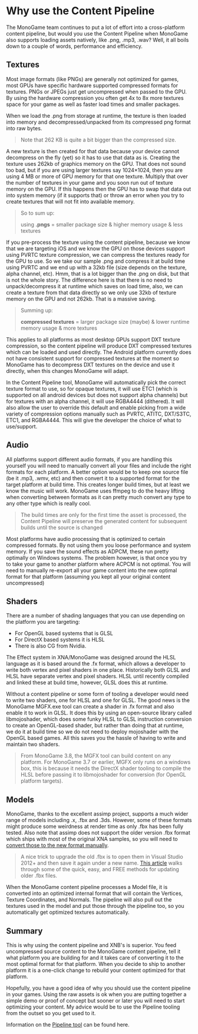 # Why use the Content Pipeline

The MonoGame team continues to put a lot of effort into a cross-platform content pipeline, but would you use the Content Pipeline when MonoGame also supports loading assets natively, like .png, .mp3, .wav? Well, it all boils down to a couple of words, performance and efficiency.

## Textures

Most image formats (like PNGs) are generally not optimized for games, most GPUs have specific hardware supported compressed formats for textures. PNGs or JPEGs just get uncompressed when passed to the GPU. By using the hardware compression you often get 4x to 8x more textures space for your game as well as faster load times and smaller packages.

When we load the .png from storage at runtime, the texture is then loaded into memory and decompressed/unpacked from its compressed png format into raw bytes.

> Note that 262 KB  is quite a bit bigger than the compressed size.

A new texture is then created for that data because your device cannot decompress on the fly (yet) so it has to use that data as is. Creating the texture uses 262kb of graphics memory on the GPU. That does not sound too bad, but if you are using larger textures say 1024×1024, then you are using 4 MB or more of GPU memory for that one texture. Multiply that over the number of textures in your game and you soon run out of texture memory on the GPU. If this happens then the GPU has to swap that data out into system memory (if it supports that) or throw an error when you try to create textures that will not fit into available memory.

> So to sum up:
>
> using **.pngs** = smaller package size & higher memory usage & less textures

If you pre-process the texture using the content pipeline, because we know that we are targeting iOS and we know the GPU on those devices support using PVRTC texture compression, we can compress the textures ready for the GPU to use. So we take our sample .png and compress it at build time using PVRTC and we end up with a 32kb file (size depends on the texture, alpha channel, etc). Hmm, that is a lot bigger than the .png on disk, but that is not the whole story. The difference here is that there is no need to unpack/decompress it at runtime which saves on load time, also, we can create a texture from that data directly so we only use 32kb of texture memory on the GPU and not 262kb. That is a massive saving.

> Summing up:
>
> **compressed textures** = larger package size (maybe) & lower runtime memory usage & more textures

This applies to all platforms as most desktop GPUs support DXT texture compression, so the content pipeline will produce DXT compressed textures which can be loaded and used directly. The Android platform currently does not have consistent support for compressed textures at the moment so MonoGame has to decompress DXT textures on the device and use it directly, when this changes MonoGame will adapt.

In the Content Pipeline tool, MonoGame will automatically pick the correct texture format to use, so for opaque textures, it will use ETC1 (which is supported on all android devices but does not support alpha channels) but for textures with an alpha channel, it will use RGBA4444 (dithered). It will also allow the user to override this default and enable picking from a wide variety of compression options manually such as PVRTC, ATITC, DXT/S3TC, ETC1, and RGBA4444. This will give the developer the choice of what to use/support.

## Audio

All platforms support different audio formats, if you are handling this yourself you will need to manually convert all your files and include the right formats for each platform. A better option would be to keep one source file (be it .mp3, .wmv, etc) and then convert it to a supported format for the target platform at build time. This creates longer build times, but at least we know the music will work. MonoGame uses ffmpeg to do the heavy lifting when converting between formats as it can pretty much convert any type to any other type which is really cool.

> The build times are only for the first time the asset is processed, the Content Pipeline will preserve the generated content for subsequent builds until the source is changed

Most platforms have audio processing that is optimized to certain compressed formats. By not using them you loose performance and system memory.  If you save the sound effects as ADPCM, these run pretty optimally on Windows systems. The problem however, is that once you try to take your game to another platform where ACPCM is not optimal. You will need to manually re-export all your game content into the new optimal format for that platform (assuming you kept all your original content uncompressed)

## Shaders

There are a number of shading languages that you can use depending on the platform you are targeting:

- For OpenGL based systems that is GLSL
- For DirectX based systems it is HLSL
- There is also CG from Nvidia.

The Effect system in XNA/MonoGame was designed around the HLSL language as it is based around the .fx format, which allows a developer to write both vertex and pixel shaders in one place. Historically both GLSL and HLSL have separate vertex and pixel shaders.  HLSL until recently compiled and linked these at build time, however, GLSL does this at runtime.

Without a content pipeline or some form of tooling a developer would need to write two shaders, one for HLSL and one for GLSL. The good news is the MonoGame MGFX.exe tool can create a shader in .fx format and also enable it to work in GLSL. It does this by using an open-source library called libmojoshader, which does some funky HLSL to GLSL instruction conversion to create an OpenGL-based shader, but rather than doing that at runtime, we do it at build time so we do not need to deploy mojoshader with the OpenGL based games. All this saves you the hassle of having to write and maintain two shaders.

> From MonoGame 3.8, the MGFX tool can build content on any platform. For MonoGame 3.7 or earlier, MGFX only runs on a windows box, this is because it needs the DirectX shader tooling to compile the HLSL before passing it to libmojoshader for conversion (for OpenGL platform targets).

## Models

MonoGame, thanks to the excellent assimp project, supports a much wider range of models including .x, .fbx and .3ds. However, some of these formats might produce some weirdness at render time as only .fbx has been fully tested. Also note that assimp does not support the older version .fbx format which ships with most of the original XNA samples, so you will need to [convert those to the new format manually](https://www.codeproject.com/articles/1041397/updating-old-fbx-files-for-the-modern-era).

> A nice trick to upgrade the old .fbx is to open them in Visual Studio 2012+ and then save it again under a new name. [This article](https://www.codeproject.com/articles/1041397/updating-old-fbx-files-for-the-modern-era) walks through some of the quick, easy, and FREE methods for updating older .fbx files.

When the MonoGame content pipeline processes a Model file, it is converted into an optimized internal format that will contain the Vertices, Texture Coordinates, and Normals. The pipeline will also pull out the textures used in the model and put those through the pipeline too, so you automatically get optimized textures automatically.

## Summary

This is why using the content pipeline and XNB's is superior. You feed uncompressed source content to the MonoGame content pipeline, tell it what platform you are building for and it takes care of converting it to the most optimal format for that platform. When you decide to ship to another platform it is a one-click change to rebuild your content optimized for that platform.

Hopefully, you have a good idea of why you should use the content pipeline in your games. Using the raw assets is ok when you are putting together a simple demo or proof of concept but sooner or later you will need to start optimizing your content. My advice would be to use the Pipeline tooling from the outset so you get used to it.

Information on the [Pipeline tool](~/articles/tools/mgcb_editor.md) can be found here.
